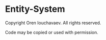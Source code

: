 # Entity-System
Copyright Oren Iouchavaev. All rights reserved.

Code may be copied or used with permission.